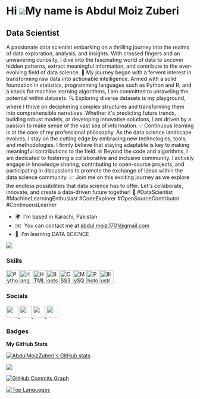 Hi ![](https://user-images.githubusercontent.com/18350557/176309783-0785949b-9127-417c-8b55-ab5a4333674e.gif)My name is Abdul Moiz Zuberi
=========================================================================================================================================

Data Scientist
--------------

A passionate data scientist embarking on a thrilling journey into the realms of data exploration, analysis, and insights. With crossed fingers and an unwavering curiosity, I dive into the fascinating world of data to uncover hidden patterns, extract meaningful information, and contribute to the ever-evolving field of data science. 🚀 My journey began with a fervent interest in transforming raw data into actionable intelligence. Armed with a solid foundation in statistics, programming languages such as Python and R, and a knack for machine learning algorithms, I am committed to unraveling the potential within datasets. 🔍 Exploring diverse datasets is my playground, where I thrive on deciphering complex structures and transforming them into comprehensible narratives. Whether it's predicting future trends, building robust models, or developing innovative solutions, I am driven by a passion to make sense of the vast sea of information. 💡 Continuous learning is at the core of my professional philosophy. As the data science landscape evolves, I stay on the cutting edge by embracing new technologies, tools, and methodologies. I firmly believe that staying adaptable is key to making meaningful contributions to the field. 🌐 Beyond the code and algorithms, I am dedicated to fostering a collaborative and inclusive community. I actively engage in knowledge sharing, contributing to open-source projects, and participating in discussions to promote the exchange of ideas within the data science community. 📈 Join me on this exciting journey as we explore the endless possibilities that data science has to offer. Let's collaborate, innovate, and create a data-driven future together! 🌟 #DataScientist #MachineLearningEnthusiast #CodeExplorer #OpenSourceContributor #ContinuousLearner

* 🌍  I'm based in Karachi, Pakistan
* ✉️  You can contact me at [abdul.moiz.1701@gmail.com](mailto:abdul.moiz.1701@gmail.com)
* 🧠  I'm learning DATA SCIENCE

<a href="https://www.github.com/AbdulMoizZuberi" target="_blank" rel="noreferrer"><img
src="https://img.shields.io/github/followers/AbdulMoizZuberi?logo=github&style=for-the-badge&color=0891b2&labelColor=1c1917" /></a>

### Skills


<p align="left">
<a href="https://www.python.org/" target="_blank" rel="noreferrer"><img src="https://raw.githubusercontent.com/danielcranney/readme-generator/main/public/icons/skills/python-colored.svg" width="36" height="36" alt="Python" /></a><a href="https://www.r-project.org/" target="_blank" rel="noreferrer"><img src="https://raw.githubusercontent.com/danielcranney/readme-generator/main/public/icons/skills/rlang-colored.svg" width="36" height="36" alt="rlang" /></a><a href="https://developer.mozilla.org/en-US/docs/Glossary/HTML5" target="_blank" rel="noreferrer"><img src="https://raw.githubusercontent.com/danielcranney/readme-generator/main/public/icons/skills/html5-colored.svg" width="36" height="36" alt="HTML5" /></a><a href="https://getbootstrap.com/" target="_blank" rel="noreferrer"><img src="https://raw.githubusercontent.com/danielcranney/readme-generator/main/public/icons/skills/bootstrap-colored.svg" width="36" height="36" alt="Bootstrap" /></a><a href="https://www.w3.org/TR/CSS/#css" target="_blank" rel="noreferrer"><img src="https://raw.githubusercontent.com/danielcranney/readme-generator/main/public/icons/skills/css3-colored.svg" width="36" height="36" alt="CSS3" /></a><a href="https://www.mysql.com/" target="_blank" rel="noreferrer"><img src="https://raw.githubusercontent.com/danielcranney/readme-generator/main/public/icons/skills/mysql-colored.svg" width="36" height="36" alt="MySQL" /></a><a href="https://www.adobe.com/uk/products/photoshop.html" target="_blank" rel="noreferrer"><img src="https://raw.githubusercontent.com/danielcranney/readme-generator/main/public/icons/skills/photoshop-colored.svg" width="36" height="36" alt="Photoshop" /></a><a href="https://www.adobe.com/uk/products/illustrator.html" target="_blank" rel="noreferrer"><img src="https://raw.githubusercontent.com/danielcranney/readme-generator/main/public/icons/skills/illustrator-colored.svg" width="36" height="36" alt="Illustrator" /></a>
</p>


### Socials

<p align="left"> <a href="https://www.facebook.com/moiz20102001" target="_blank" rel="noreferrer"> <picture> <source media="(prefers-color-scheme: dark)" srcset="https://raw.githubusercontent.com/danielcranney/readme-generator/main/public/icons/socials/facebook-dark.svg" /> <source media="(prefers-color-scheme: light)" srcset="https://raw.githubusercontent.com/danielcranney/readme-generator/main/public/icons/socials/facebook.svg" /> <img src="https://raw.githubusercontent.com/danielcranney/readme-generator/main/public/icons/socials/facebook.svg" width="32" height="32" /> </picture> </a> <a href="https://www.github.com/AbdulMoizZuberi" target="_blank" rel="noreferrer"> <picture> <source media="(prefers-color-scheme: dark)" srcset="https://raw.githubusercontent.com/danielcranney/readme-generator/main/public/icons/socials/github-dark.svg" /> <source media="(prefers-color-scheme: light)" srcset="https://raw.githubusercontent.com/danielcranney/readme-generator/main/public/icons/socials/github.svg" /> <img src="https://raw.githubusercontent.com/danielcranney/readme-generator/main/public/icons/socials/github.svg" width="32" height="32" /> </picture> </a> <a href="http://www.instagram.com/im_abdul.moiz?igsh=MW1oMWM1NWhyYjVnbQ==" target="_blank" rel="noreferrer"> <picture> <source media="(prefers-color-scheme: dark)" srcset="undefined" /> <source media="(prefers-color-scheme: light)" srcset="https://raw.githubusercontent.com/danielcranney/readme-generator/main/public/icons/socials/instagram.svg" /> <img src="https://raw.githubusercontent.com/danielcranney/readme-generator/main/public/icons/socials/instagram.svg" width="32" height="32" /> </picture> </a> <a href="https://www.linkedin.com/in/abdul-moiz-zuberi-data-scientist/" target="_blank" rel="noreferrer"> <picture> <source media="(prefers-color-scheme: dark)" srcset="https://raw.githubusercontent.com/danielcranney/readme-generator/main/public/icons/socials/linkedin-dark.svg" /> <source media="(prefers-color-scheme: light)" srcset="https://raw.githubusercontent.com/danielcranney/readme-generator/main/public/icons/socials/linkedin.svg" /> <img src="https://raw.githubusercontent.com/danielcranney/readme-generator/main/public/icons/socials/linkedin.svg" width="32" height="32" /> </picture> </a></p>

### Badges

<b>My GitHub Stats</b>

<a href="http://www.github.com/AbdulMoizZuberi"><img src="https://github-readme-stats.vercel.app/api?username=AbdulMoizZuberi&show_icons=true&hide=&count_private=true&title_color=0891b2&text_color=ffffff&icon_color=0891b2&bg_color=1c1917&hide_border=true&show_icons=true" alt="AbdulMoizZuberi's GitHub stats" /></a>

<a href="http://www.github.com/AbdulMoizZuberi"><img src="https://github-readme-streak-stats.herokuapp.com/?user=AbdulMoizZuberi&stroke=ffffff&background=1c1917&ring=0891b2&fire=0891b2&currStreakNum=ffffff&currStreakLabel=0891b2&sideNums=ffffff&sideLabels=ffffff&dates=ffffff&hide_border=true" /></a>

<a href="http://www.github.com/AbdulMoizZuberi"><img src="https://github-readme-activity-graph.cyclic.app/graph?username=AbdulMoizZuberi&bg_color=1c1917&color=ffffff&line=0891b2&point=ffffff&area_color=1c1917&area=true&hide_border=true&custom_title=GitHub%20Commits%20Graph" alt="GitHub Commits Graph" /></a>

<a href="https://github.com/AbdulMoizZuberi" align="left"><img src="https://github-readme-stats.vercel.app/api/top-langs/?username=AbdulMoizZuberi&langs_count=10&title_color=0891b2&text_color=ffffff&icon_color=0891b2&bg_color=1c1917&hide_border=true&locale=en&custom_title=Top%20%Languages" alt="Top Languages" /></a>
